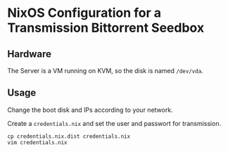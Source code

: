 NixOS Configuration for a Transmission Bittorrent Seedbox
=========================================================

Hardware
--------

The Server is a VM running on KVM, so the disk is named `/dev/vda`.

Usage
-----

Change the boot disk and IPs according to your network.

Create a `credentials.nix` and set the user and passwort for transmission.

	cp credentials.nix.dist credentials.nix
	vim credentials.nix
